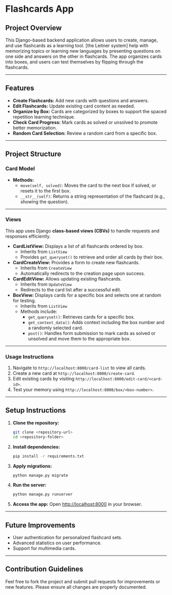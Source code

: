 # Flashcards App

## Project Overview

This Django-based backend application allows users to create, manage, and use flashcards as a learning tool.  [the Leitner system] help with memorizing topics or learning new languages by presenting questions on one side and answers on the other in flashcards. The app organizes cards into boxes, and users can test themselves by flipping through the flashcards.

---

## Features

- **Create Flashcards:** Add new cards with questions and answers.
- **Edit Flashcards:** Update existing card content as needed.
- **Organize by Box:** Cards are categorized by boxes to support the spaced repetition learning technique.
- **Check Card Progress:** Mark cards as solved or unsolved to promote better memorization.
- **Random Card Selection:** Review a random card from a specific box.

---

## Project Structure

### Card Model

- **Methods:**
    - `move(self, solved)`: Moves the card to the next box if solved, or resets it to the first box.
    - `__str__(self)`: Returns a string representation of the flashcard (e.g., showing the question).

---

### Views

This app uses Django **class-based views (CBVs)** to handle requests and responses efficiently.

- **CardListView:** Displays a list of all flashcards ordered by box.
    - Inherits from `ListView`
    - Provides `get_queryset()` to retrieve and order all cards by their box.
- **CardCreateView:** Provides a form to create new flashcards.
    - Inherits from `CreateView`
    - Automatically redirects to the creation page upon success.
- **CardEditView:** Allows updating existing flashcards.
    - Inherits from `UpdateView`
    - Redirects to the card list after a successful edit.
- **BoxView:** Displays cards for a specific box and selects one at random for testing.
    - Inherits from `ListView`
    - Methods include:
        - `get_queryset()`: Retrieves cards for a specific box.
        - `get_context_data()`: Adds context including the box number and a randomly selected card.
        - `post()`: Handles form submission to mark cards as solved or unsolved and move them to the appropriate box.

---

### Usage Instructions

1. Navigate to `http://localhost:8000/card-list` to view all cards.
2. Create a new card at `http://localhost:8000/create-card`.
3. Edit existing cards by visiting `http://localhost:8000/edit-card/<card-id>`.
4. Test your memory using `http://localhost:8000/box/<box-number>`.

---

## Setup Instructions

1. **Clone the repository:**
    
    ```bash
    git clone <repository-url>
    cd <repository-folder>
    
    ```
    
2. **Install dependencies:**
    
    ```bash
    pip install -r requirements.txt
    ```
    
3. **Apply migrations:**
    
    ```bash
    python manage.py migrate
    ```
    
4. **Run the server:**
    
    ```bash
    python manage.py runserver
    ```
    
5. **Access the app:** Open [http://localhost:8000](http://localhost:8000/) in your browser.

---

## Future Improvements

- User authentication for personalized flashcard sets.
- Advanced statistics on user performance.
- Support for multimedia cards.

---

## Contribution Guidelines

Feel free to fork the project and submit pull requests for improvements or new features. Please ensure all changes are properly documented.